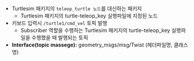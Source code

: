 - Turtlesim 패키지의 ``teleop_turtle 노드``를 대신하는 패키지
  - Turtlesim 패키지의 turtle-teleop_key 실행파일에 지정된 노드
- 키보드 입력시 ``/turtle1/cmd_vel`` 토픽 발행
  - Subscriber 역할을 수행하는 Turtlesim 패키지의 turtle-teleop_key 실행파일을 수행했을 때 발행되는 토픽
- **Interface(topic massege):** geometry_msgs/msg/Twist (헤더파일명, 클래스명)
